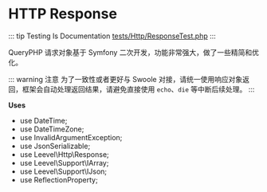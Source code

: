 # HTTP Response

::: tip Testing Is Documentation
[tests/Http/ResponseTest.php](https://github.com/hunzhiwange/framework/blob/master/tests/Http/ResponseTest.php)
:::
    
QueryPHP 请求对象基于 Symfony 二次开发，功能非常强大，做了一些精简和优化。 

::: warning 注意
为了一致性或者更好与 Swoole 对接，请统一使用响应对象返回，框架会自动处理返回结果，请避免直接使用 `echo`、`die` 等中断后续处理。
:::


**Uses**

 * use DateTime;
 * use DateTimeZone;
 * use InvalidArgumentException;
 * use JsonSerializable;
 * use Leevel\Http\Response;
 * use Leevel\Support\IArray;
 * use Leevel\Support\IJson;
 * use ReflectionProperty;